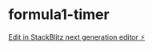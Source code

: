 # formula1-timer

[Edit in StackBlitz next generation editor ⚡️](https://stackblitz.com/~/github.com/LucaCevasco/formula1-timer)